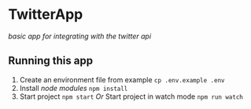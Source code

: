 # TwitterApp
*basic app for integrating with the twitter api*

## Running this app

1. Create an environment file from example `cp .env.example .env`
3. Install *node modules* `npm install`
4. Start project `npm start` _Or_ Start project in watch mode `npm run watch`